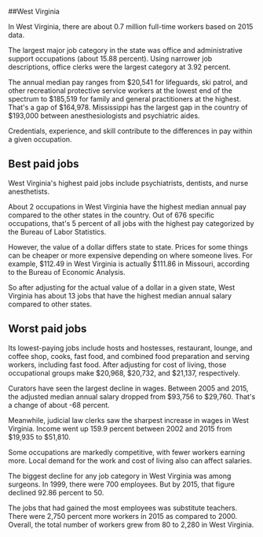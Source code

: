 

##West Virginia

In West Virginia, there are about 0.7 million full-time workers based on 2015 data.

The largest major job category in the state was <span class='occ_title_em'>office and administrative support occupations</span> (about 15.88 percent). Using narrower job descriptions, <span class='occ_title_em'>office clerks</span> were the largest category at 3.92 percent.
               
The annual median pay ranges from $20,541 for <span class='occ_title_em'>lifeguards, ski patrol, and other recreational protective service workers</span> at the lowest end of the spectrum to  $185,519 for <span class='occ_title_em'>family and general practitioners</span> at the highest. That's a gap of $164,978. Mississippi has the largest gap in the country of $193,000 between <span class='occ_title_em'>anesthesiologists and psychiatric aides</span>.
          
Credentials, experience, and skill contribute to the differences in pay within a given occupation.

## Best paid jobs
West Virginia's highest paid jobs include <span class='occ_title_em'>psychiatrists, dentists</span>, and <span class='occ_title_em'>nurse anesthetists</span>.
               
About 2 occupations in West Virginia have the highest median annual pay compared to the other states in the country. Out of 676 specific occupations, that's 5 percent of all jobs with the highest pay categorized by the Bureau of Labor Statistics.
               
However, the value of a dollar differs state to state. Prices for some things can be cheaper or more expensive depending on where someone lives. For example, $112.49 in West Virginia is actually $111.86 in Missouri, according to the Bureau of Economic Analysis.
               
So after adjusting for the actual value of a dollar in a given state, West Virginia has about 13 jobs that have the highest median annual salary compared to other states.
               
## Worst paid jobs

Its lowest-paying jobs include <span class='occ_title_em'>hosts and hostesses, restaurant, lounge, and coffee shop</span>, <span class='occ_title_em'>cooks, fast food</span>, and <span class='occ_title_em'>combined food preparation and serving workers, including fast food</span>. After adjusting for cost of living, those occupational groups make $20,968,  $20,732, and  $21,137, respectively.
               
<span class='occ_title_em'>Curators</span> have seen the largest decline in wages. Between 2005 and 2015, the adjusted median annual salary dropped from $93,756 to $29,760. That's a change of about -68 percent.
               
Meanwhile, <span class='occ_title_em'>judicial law clerks</span> saw the sharpest increase in wages in West Virginia. Income went up 159.9 percent between 2002 and 2015 from $19,935 to $51,810.

Some occupations are markedly competitive, with fewer workers earning more. Local demand for the work and cost of living also can affect salaries.

            
The biggest decline for any job category in West Virginia was among <span class='occ_title_em'>surgeons</span>. In 1999, there were 700 employees. But by 2015, that figure declined 92.86 percent to 50. 
               
The jobs that had gained the most employees was substitute teachers. There were 2,750 percent more workers in 2015 as compared to 2000. Overall, the total number of workers grew from 80 to 2,280 in West Virginia.
